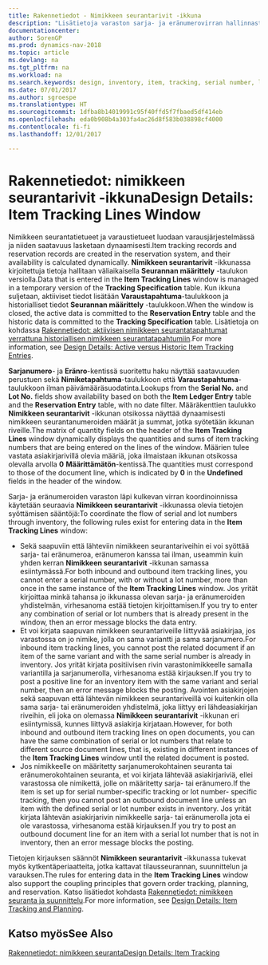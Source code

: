 ```yaml
---
title: Rakennetiedot - Nimikkeen seurantarivit -ikkuna
description: "Lisätietoja varaston sarja- ja eränumerovirran hallinnasta."
documentationcenter: 
author: SorenGP
ms.prod: dynamics-nav-2018
ms.topic: article
ms.devlang: na
ms.tgt_pltfrm: na
ms.workload: na
ms.search.keywords: design, inventory, item, tracking, serial number, lot number
ms.date: 07/01/2017
ms.author: sgroespe
ms.translationtype: HT
ms.sourcegitcommit: 1dfba8b14019991c95f40ffd5f7fbaed5df414eb
ms.openlocfilehash: eda0b908b4a303fa4ac26d8f583b038898cf4000
ms.contentlocale: fi-fi
ms.lasthandoff: 12/01/2017

---
```

# <a name="design-details-item-tracking-lines-window"></a><span data-ttu-id="0f6b8-103">Rakennetiedot: nimikkeen seurantarivit -ikkuna</span><span class="sxs-lookup"><span data-stu-id="0f6b8-103">Design Details: Item Tracking Lines Window</span></span>
<span data-ttu-id="0f6b8-104">Nimikkeen seurantatietueet ja varaustietueet luodaan varausjärjestelmässä ja niiden saatavuus lasketaan dynaamisesti.</span><span class="sxs-lookup"><span data-stu-id="0f6b8-104">Item tracking records and reservation records are created in the reservation system, and their availability is calculated dynamically.</span></span> <span data-ttu-id="0f6b8-105">**Nimikkeen seurantarivit** -ikkunassa kirjoitettuja tietoja hallitaan väliaikaisella **Seurannan määrittely** -taulukon versiolla.</span><span class="sxs-lookup"><span data-stu-id="0f6b8-105">Data that is entered in the **Item Tracking Lines** window is managed in a temporary version of the **Tracking Specification** table.</span></span> <span data-ttu-id="0f6b8-106">Kun ikkuna suljetaan, aktiiviset tiedot lisätään **Varaustapahtuma**-taulukkoon ja historialliset tiedot **Seurannan määrittely** -taulukkoon.</span><span class="sxs-lookup"><span data-stu-id="0f6b8-106">When the window is closed, the active data is committed to the **Reservation Entry** table and the historic data is committed to the **Tracking Specification** table.</span></span> <span data-ttu-id="0f6b8-107">Lisätietoja on kohdassa [Rakennetiedot: aktiivisen nimikkeen seurantatapahtumat verrattuna historiallisen nimikkeen seurantatapahtumiin](design-details-active-versus-historic-item-tracking-entries.md).</span><span class="sxs-lookup"><span data-stu-id="0f6b8-107">For more information, see [Design Details: Active versus Historic Item Tracking Entries](design-details-active-versus-historic-item-tracking-entries.md).</span></span>  
  
<span data-ttu-id="0f6b8-108">**Sarjanumero**- ja **Eränro**-kentissä suoritettu haku näyttää saatavuuden perustuen sekä **Nimiketapahtuma**-taulukkoon että **Varaustapahtuma**-taulukkoon ilman päivämääräsuodatinta.</span><span class="sxs-lookup"><span data-stu-id="0f6b8-108">Lookups from the **Serial No.** and **Lot No.** fields show availability based on both the **Item Ledger Entry** table and the **Reservation Entry** table, with no date filter.</span></span> <span data-ttu-id="0f6b8-109">Määräkenttien taulukko **Nimikkeen seurantarivit** -ikkunan otsikossa näyttää dynaamisesti nimikkeen seurantanumeroiden määrät ja summat, jotka syötetään ikkunan riveille.</span><span class="sxs-lookup"><span data-stu-id="0f6b8-109">The matrix of quantity fields on the header of the **Item Tracking Lines** window dynamically displays the quantities and sums of item tracking numbers that are being entered on the lines of the window.</span></span> <span data-ttu-id="0f6b8-110">Määrien tulee vastata asiakirjarivillä olevia määriä, joka ilmaistaan ikkunan otsikossa olevalla arvolla **0** **Määrittämätön**-kentissä.</span><span class="sxs-lookup"><span data-stu-id="0f6b8-110">The quantities must correspond to those of the document line, which is indicated by **0** in the **Undefined** fields in the header of the window.</span></span>  
  
<span data-ttu-id="0f6b8-111">Sarja- ja eränumeroiden varaston läpi kulkevan virran koordinoinnissa käytetään seuraavia **Nimikkeen seurantarivit** -ikkunassa olevia tietojen syöttämisen sääntöjä:</span><span class="sxs-lookup"><span data-stu-id="0f6b8-111">To coordinate the flow of serial and lot numbers through inventory, the following rules exist for entering data in the **Item Tracking Lines** window:</span></span>  
  
* <span data-ttu-id="0f6b8-112">Sekä saapuviin että lähteviin nimikkeen seurantariveihin ei voi syöttää sarja- tai eränumeroa, eränumeron kanssa tai ilman, useammin kuin yhden kerran **Nimikkeen seurantarivit** -ikkunan samassa esiintymässä.</span><span class="sxs-lookup"><span data-stu-id="0f6b8-112">For both inbound and outbound item tracking lines, you cannot enter a serial number, with or without a lot number, more than once in the same instance of the **Item Tracking Lines** window.</span></span> <span data-ttu-id="0f6b8-113">Jos yrität kirjoittaa minkä tahansa jo ikkunassa olevan sarja- ja eränumeroiden yhdistelmän, virhesanoma estää tietojen kirjoittamisen.</span><span class="sxs-lookup"><span data-stu-id="0f6b8-113">If you try to enter any combination of serial or lot numbers that is already present in the window, then an error message blocks the data entry.</span></span>  
* <span data-ttu-id="0f6b8-114">Et voi kirjata saapuvan nimikkeen seurantariveille liittyvää asiakirjaa, jos varastossa on jo nimike, jolla on sama variantti ja sama sarjanumero.</span><span class="sxs-lookup"><span data-stu-id="0f6b8-114">For inbound item tracking lines, you cannot post the related document if an item of the same variant and with the same serial number is already in inventory.</span></span> <span data-ttu-id="0f6b8-115">Jos yrität kirjata positiivisen rivin varastonimikkeelle samalla variantilla ja sarjanumerolla, virhesanoma estää kirjauksen.</span><span class="sxs-lookup"><span data-stu-id="0f6b8-115">If you try to post a positive line for an inventory item with the same variant and serial number, then an error message blocks the posting.</span></span> <span data-ttu-id="0f6b8-116">Avointen asiakirjojen sekä saapuvan että lähtevän nimikkeen seurantariveillä voi kuitenkin olla sama sarja- tai eränumeroiden yhdistelmä, joka liittyy eri lähdeasiakirjan riveihin, eli joka on olemassa **Nimikkeen seurantarivit** -ikkunan eri esiintymissä, kunnes liittyvä asiakirja kirjataan.</span><span class="sxs-lookup"><span data-stu-id="0f6b8-116">However, for both inbound and outbound item tracking lines on open documents, you can have the same combination of serial or lot numbers that relate to different source document lines, that is, existing in different instances of the **Item Tracking Lines** window until the related document is posted.</span></span>  
* <span data-ttu-id="0f6b8-117">Jos nimikkeelle on määritetty sarjanumerokohtainen seuranta tai eränumerokohtainen seuranta, et voi kirjata lähtevää asiakirjariviä, ellei varastossa ole nimikettä, jolle on määritetty sarja- tai eränumero.</span><span class="sxs-lookup"><span data-stu-id="0f6b8-117">If the item is set up for serial number-specific tracking or lot number- specific tracking, then you cannot post an outbound document line unless an item with the defined serial or lot number exists in inventory.</span></span> <span data-ttu-id="0f6b8-118">Jos yrität kirjata lähtevän asiakirjarivin nimikkeelle sarja- tai eränumerolla jota ei ole varastossa, virhesanoma estää kirjauksen.</span><span class="sxs-lookup"><span data-stu-id="0f6b8-118">If you try to post an outbound document line for an item with a serial lot number that is not in inventory, then an error message blocks the posting.</span></span>  
  
<span data-ttu-id="0f6b8-119">Tietojen kirjauksen säännöt **Nimikkeen seurantarivit** -ikkunassa tukevat myös kytkentäperiaatteita, jotka kattavat tilausseurannan, suunnittelun ja varauksen.</span><span class="sxs-lookup"><span data-stu-id="0f6b8-119">The rules for entering data in the **Item Tracking Lines** window also support the coupling principles that govern order tracking, planning, and reservation.</span></span> <span data-ttu-id="0f6b8-120">Katso lisätiedot kohdasta [Rakennetiedot: nimikkeen seuranta ja suunnittelu](design-details-item-tracking-and-planning.md).</span><span class="sxs-lookup"><span data-stu-id="0f6b8-120">For more information, see [Design Details: Item Tracking and Planning](design-details-item-tracking-and-planning.md).</span></span>  
  
## <a name="see-also"></a><span data-ttu-id="0f6b8-121">Katso myös</span><span class="sxs-lookup"><span data-stu-id="0f6b8-121">See Also</span></span>  
[<span data-ttu-id="0f6b8-122">Rakennetiedot: nimikkeen seuranta</span><span class="sxs-lookup"><span data-stu-id="0f6b8-122">Design Details: Item Tracking</span></span>](design-details-item-tracking.md)
